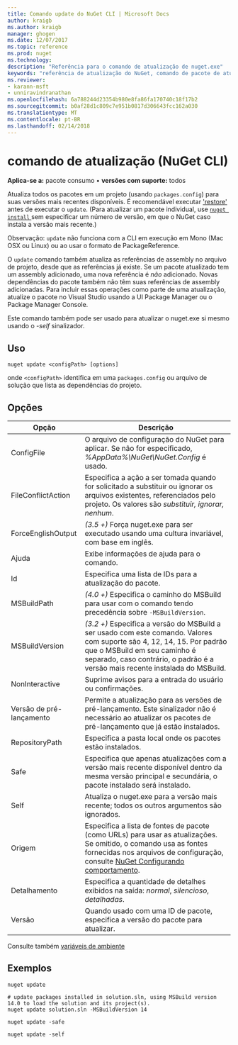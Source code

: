 ```yaml
---
title: Comando update do NuGet CLI | Microsoft Docs
author: kraigb
ms.author: kraigb
manager: ghogen
ms.date: 12/07/2017
ms.topic: reference
ms.prod: nuget
ms.technology: 
description: "Referência para o comando de atualização de nuget.exe"
keywords: "referência de atualização do NuGet, comando de pacote de atualização"
ms.reviewer:
- karann-msft
- unniravindranathan
ms.openlocfilehash: 6a788244d23354b980e8fa86fa170740c18f17b2
ms.sourcegitcommit: b0af28d1c809c7e951b0817d306643fcc162a030
ms.translationtype: MT
ms.contentlocale: pt-BR
ms.lasthandoff: 02/14/2018
---
```

# <a name="update-command-nuget-cli"></a>comando de atualização (NuGet CLI)

**Aplica-se a:** pacote consumo &bullet; **versões com suporte:** todos

Atualiza todos os pacotes em um projeto (usando `packages.config`) para suas versões mais recentes disponíveis. É recomendável executar ['restore'](cli-ref-restore.md) antes de executar o `update`. (Para atualizar um pacote individual, use [ `nuget install` ](cli-ref-install.md) sem especificar um número de versão, em que o NuGet caso instala a versão mais recente.)

Observação: `update` não funciona com a CLI em execução em Mono (Mac OSX ou Linux) ou ao usar o formato de PackageReference.

O `update` comando também atualiza as referências de assembly no arquivo de projeto, desde que as referências já existe. Se um pacote atualizado tem um assembly adicionado, uma nova referência é *não* adicionado. Novas dependências do pacote também não têm suas referências de assembly adicionadas. Para incluir essas operações como parte de uma atualização, atualize o pacote no Visual Studio usando a UI Package Manager ou o Package Manager Console.

Este comando também pode ser usado para atualizar o nuget.exe si mesmo usando o *-self* sinalizador.

## <a name="usage"></a>Uso

```cli
nuget update <configPath> [options]
```

onde `<configPath>` identifica em uma `packages.config` ou arquivo de solução que lista as dependências do projeto.

## <a name="options"></a>Opções

| Opção | Descrição |
| --- | --- |
| ConfigFile | O arquivo de configuração do NuGet para aplicar. Se não for especificado, *%AppData%\NuGet\NuGet.Config* é usado. |
| FileConflictAction | Especifica a ação a ser tomada quando for solicitado a substituir ou ignorar os arquivos existentes, referenciados pelo projeto. Os valores são *substituir, ignorar, nenhum*. |
| ForceEnglishOutput | *(3.5 +)*  Força nuget.exe para ser executado usando uma cultura invariável, com base em inglês. |
| Ajuda | Exibe informações de ajuda para o comando. |
| Id | Especifica uma lista de IDs para a atualização do pacote. |
| MSBuildPath | *(4.0 +)*  Especifica o caminho do MSBuild para usar com o comando tendo precedência sobre `-MSBuildVersion`. |
| MSBuildVersion | *(3.2 +)*  Especifica a versão do MSBuild a ser usado com este comando. Valores com suporte são 4, 12, 14, 15. Por padrão que o MSBuild em seu caminho é separado, caso contrário, o padrão é a versão mais recente instalada do MSBuild. |
| NonInteractive | Suprime avisos para a entrada do usuário ou confirmações. |
| Versão de pré-lançamento | Permite a atualização para as versões de pré-lançamento. Este sinalizador não é necessário ao atualizar os pacotes de pré-lançamento que já estão instalados. |
| RepositoryPath | Especifica a pasta local onde os pacotes estão instalados. |
| Safe | Especifica que apenas atualizações com a versão mais recente disponível dentro da mesma versão principal e secundária, o pacote instalado será instalado. |
| Self | Atualiza o nuget.exe para a versão mais recente; todos os outros argumentos são ignorados. |
| Origem | Especifica a lista de fontes de pacote (como URLs) para usar as atualizações. Se omitido, o comando usa as fontes fornecidas nos arquivos de configuração, consulte [NuGet Configurando comportamento](../consume-packages/configuring-nuget-behavior.md). |
| Detalhamento | Especifica a quantidade de detalhes exibidos na saída: *normal*, *silencioso*, *detalhadas*. |
| Versão | Quando usado com uma ID de pacote, especifica a versão do pacote para atualizar. |

Consulte também [variáveis de ambiente](cli-ref-environment-variables.md)

## <a name="examples"></a>Exemplos

```cli
nuget update

# update packages installed in solution.sln, using MSBuild version 14.0 to load the solution and its project(s).
nuget update solution.sln -MSBuildVersion 14

nuget update -safe

nuget update -self
```
